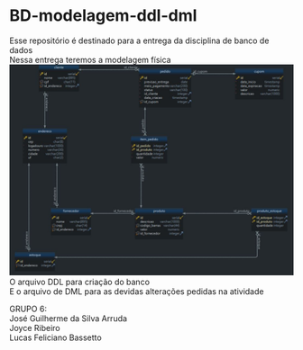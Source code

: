 # BD-modelagem-ddl-dml
Esse repositório é destinado para a entrega da disciplina de banco de dados <br>
Nessa entrega teremos a modelagem física <br>
![Modelo fisico](/modeloFisico.jpeg)
O arquivo DDL para criação do banco <br>
E o arquivo de DML para as devidas alterações pedidas na atividade <br>


GRUPO 6: <br>
José Guilherme da Silva Arruda <br>
Joyce Ribeiro <br>
Lucas Feliciano Bassetto <br>
